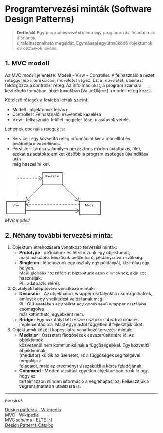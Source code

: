 # Programtervezési minták (Software Design Patterns)

> **Definíció**
> Egy programtervezési minta egy programozási feladatra ad általános,\
> újrafelhasználható megoldát. Egymással együttműködő objektumok \
> és osztályok leírása.

## 1. MVC modell

Az MVC modell jelentése: Modell - View - Controller. A felhasználó a nézet réteggel lép interakcióba, műveletet végez. Ezt a műveletet, utasítást feldolgozza a controller réteg. Az információkat, a program számára keztelhető formában, objektumokban (ValueObject) a modell réteg kezeli.

Kötelező rétegek a fentebb leírtak szerint:
- Modell : objektumok leírása
- Controller : Felhasználói műveletek kezelése
- View : felhasználói felület megjelenítése, utasítások vétele.

Lehetnek opcinális rétegek is:
 - Service : egy közvetítő réteg információt kér a modelltől és \
    továbbítja a vezérlőnek.
 - Persister : tárolja valamilyen perzisztens módon (adatbázis, file), \
    azokat az adatokat amiket később, a program esetleges újraindíŧása után\
    még használni kell.

![MVC modell](mcv.png)\
*MVC modell*

## 2. Néhány további tervezési minta:

1. Objektum létrehozására vonatkozó tervezési minták:
    - **Prototype** : definiálunk és létrehozunk egy objektumot, \
        majd másolatot készítünk belőle ha új példányra van szükség.
    - **Singleton** : létrehozunk egy osztály egy példányát, kizárólag egy helyen. \
        Majd globális hozzáférést biztosítunk azon elemeknek, akik ezt használják. \
        Pl.: adatbázis elérés
2. Osztályok felépítésére vonatkozó minták:
    - **Decorator** : Az objektumok wrapper osztályokba csomagolhatóak, \
        amleyek egy viselkedést valósítanak meg. \
        Pl.: GUI esetében egy felirat egy gomb nevű wrapper osztályba csomagolva\
        már kattintható, egyébként nem.
    - **Bridge**    : Egy oszutályt két részre osztunk : absztrakcióra és\
        implementációra. Majd egymástól függetlenül fejlesztjük őket.
3. Objektumok közötti kapcsolatra vonatkozó tervezési minták:
    - **Mediator**  : Összetett függőségek egyszerűsítésére jó. Az objektumok\
        közvetlenül nem kommunikálnak a függőségeikkel. Egy közvetítő objektumnak\
        (mediator) küldik az üzenetet, ez a függőségek segítségével megoldja a\
        feladatot, majd az eredményt visszaküldi a kérés feladójának.
    - **Command**   : Minden utasítást egyetlen objektumban írunk le úgy, hogy ez\
        tartalmazzon minden információ a végrehajtáshoz. Felkészítjük a\
        végrehajthatatlan utasításra is.

---------------------------------------------------------------------------------

*Források*

[Design patterns - Wikipedia](https://hu.wikipedia.org/wiki/Programtervez%C3%A9si_minta)\
[MVC - Wikipedia](https://hu.wikipedia.org/wiki/Modell-n%C3%A9zet-vez%C3%A9rl%C5%91)\
[MVC schema - ELTE Inf](http://nyelvek.inf.elte.hu/leirasok/ASP.NET/index.php?chapter=5)\
[Design Patterns Catalog](https://refactoring.guru/design-patterns/catalog)